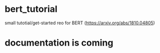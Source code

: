 # bert_tutorial
small tutotial/get-started reo for BERT (https://arxiv.org/abs/1810.04805)

# documentation is coming
